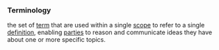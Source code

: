 ### Terminology

the set of <a href="https://essif-lab.github.io/framework/docs/terms/term" hovertext="Term: a word or phrase (i.e.: text) that is used in at least one Scope/context to represent a specific Concept.">term</a> that are used within a single <a href="https://essif-lab.github.io/framework/docs/terms/scope" hovertext="Scope: the extent of the area or subject matter (which we use, e.g., to define Patterns, Concepts, Terms and Glossaries in, but it serves other purposes as well).">scope</a> to refer to a single <a href="https://essif-lab.github.io/framework/docs/terms/definition" hovertext="Definition: a text that helps Parties to have the same understanding about the meaning of (and Concept behind) a Term, ideally in such a way that these Parties can determine whether or not they make the same distinction.">definition</a>, enabling <a href="https://essif-lab.github.io/framework/docs/terms/party" hovertext="Party: an Entity that sets its Objectives, maintains its Knowledge, and uses that Knowledge to pursue its Objectives in an autonomous (sovereign) manner. Humans and Organizations are the typical examples.">parties</a> to reason and communicate ideas they have about one or more specific topics.